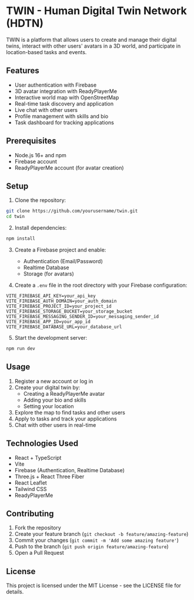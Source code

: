 # TWIN - Human Digital Twin Network (HDTN)

TWIN is a platform that allows users to create and manage their digital twins, interact with other users' avatars in a 3D world, and participate in location-based tasks and events.

## Features

- User authentication with Firebase
- 3D avatar integration with ReadyPlayerMe
- Interactive world map with OpenStreetMap
- Real-time task discovery and application
- Live chat with other users
- Profile management with skills and bio
- Task dashboard for tracking applications

## Prerequisites

- Node.js 16+ and npm
- Firebase account
- ReadyPlayerMe account (for avatar creation)

## Setup

1. Clone the repository:
```bash
git clone https://github.com/yourusername/twin.git
cd twin
```

2. Install dependencies:
```bash
npm install
```

3. Create a Firebase project and enable:
   - Authentication (Email/Password)
   - Realtime Database
   - Storage (for avatars)

4. Create a `.env` file in the root directory with your Firebase configuration:
```
VITE_FIREBASE_API_KEY=your_api_key
VITE_FIREBASE_AUTH_DOMAIN=your_auth_domain
VITE_FIREBASE_PROJECT_ID=your_project_id
VITE_FIREBASE_STORAGE_BUCKET=your_storage_bucket
VITE_FIREBASE_MESSAGING_SENDER_ID=your_messaging_sender_id
VITE_FIREBASE_APP_ID=your_app_id
VITE_FIREBASE_DATABASE_URL=your_database_url
```

5. Start the development server:
```bash
npm run dev
```

## Usage

1. Register a new account or log in
2. Create your digital twin by:
   - Creating a ReadyPlayerMe avatar
   - Adding your bio and skills
   - Setting your location
3. Explore the map to find tasks and other users
4. Apply to tasks and track your applications
5. Chat with other users in real-time

## Technologies Used

- React + TypeScript
- Vite
- Firebase (Authentication, Realtime Database)
- Three.js + React Three Fiber
- React Leaflet
- Tailwind CSS
- ReadyPlayerMe

## Contributing

1. Fork the repository
2. Create your feature branch (`git checkout -b feature/amazing-feature`)
3. Commit your changes (`git commit -m 'Add some amazing feature'`)
4. Push to the branch (`git push origin feature/amazing-feature`)
5. Open a Pull Request

## License

This project is licensed under the MIT License - see the LICENSE file for details. 